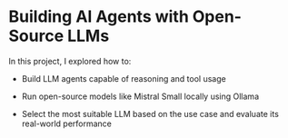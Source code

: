 

# Building AI Agents with Open-Source LLMs

In this project, I explored how to:

- Build LLM agents capable of reasoning and tool usage

- Run open-source models like Mistral Small locally using Ollama

- Select the most suitable LLM based on the use case and evaluate its real-world performance
